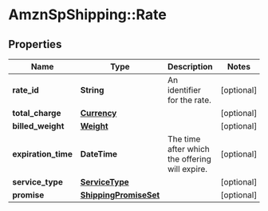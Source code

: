 # AmznSpShipping::Rate

## Properties
Name | Type | Description | Notes
------------ | ------------- | ------------- | -------------
**rate_id** | **String** | An identifier for the rate. | [optional] 
**total_charge** | [**Currency**](Currency.md) |  | [optional] 
**billed_weight** | [**Weight**](Weight.md) |  | [optional] 
**expiration_time** | **DateTime** | The time after which the offering will expire. | [optional] 
**service_type** | [**ServiceType**](ServiceType.md) |  | [optional] 
**promise** | [**ShippingPromiseSet**](ShippingPromiseSet.md) |  | [optional] 

